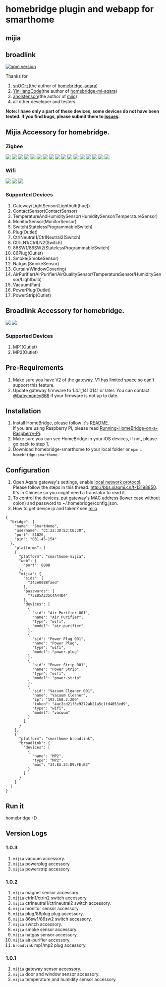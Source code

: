 # homebridge plugin and webapp for smarthome
## mijia
## broadlink
[![npm version](https://badge.fury.io/js/homebridge-smarthome.svg)](https://badge.fury.io/js/homebridge-smarthome)

Thanks for 
1. [snOOrz](https://github.com/snOOrz)(the author of [homebridge-aqara](https://github.com/snOOrz/homebridge-aqara))
2. [YinHangCode](https://github.com/YinHangCode/homebridge-mi-aqara)(the author of [homebridge-mi-aqara](https://github.com/YinHangCode/homebridge-mi-aqara))
3. [aholstenson](https://github.com/aholstenson/miio)(the author of [miio](https://github.com/aholstenson/miio))
4. all other developer and testers.   

**Note: I have only a part of these devices, some devices do not have been tested. If you find bugs, please submit them to [issues](https://github.com/rench/homebridge-smarthome/issues).**

## Mijia Accessory for homebridge.   

### Zigbee
![](http://7fv93h.com1.z0.glb.clouddn.com/Gateway.jpg)
![](http://7fv93h.com1.z0.glb.clouddn.com/ContactSensor.jpg)
![](http://7fv93h.com1.z0.glb.clouddn.com/MotionSensor.jpg)
![](http://7fv93h.com1.z0.glb.clouddn.com/Button.jpg)
![](http://7fv93h.com1.z0.glb.clouddn.com/TemperatureAndHumiditySensor.jpg)
![](http://7fv93h.com1.z0.glb.clouddn.com/SingleSwitch.jpg)
![](http://7fv93h.com1.z0.glb.clouddn.com/DuplexSwitch.jpg)
![](http://7fv93h.com1.z0.glb.clouddn.com/SingleSwitchLN.jpg)
![](http://7fv93h.com1.z0.glb.clouddn.com/DuplexSwitchLN.jpg)
![](http://7fv93h.com1.z0.glb.clouddn.com/SingleButton86.jpg)
![](http://7fv93h.com1.z0.glb.clouddn.com/DuplexButton86.jpg)
![](http://7fv93h.com1.z0.glb.clouddn.com/PlugBase.jpg)
![](http://7fv93h.com1.z0.glb.clouddn.com/PlugBase86.jpg)
![](http://7fv93h.com1.z0.glb.clouddn.com/MagicSquare.jpg)
![](http://7fv93h.com1.z0.glb.clouddn.com/SmokeDetector.jpg)
![](http://7fv93h.com1.z0.glb.clouddn.com/NatgasDetector.jpg)
![](http://7fv93h.com1.z0.glb.clouddn.com/ElectricCurtain.jpg)

### Wifi
![](http://7fv93h.com1.z0.glb.clouddn.com/AirPurifier.jpg)
![](http://7fv93h.com1.z0.glb.clouddn.com/MiCamera.jpg)
![](http://7fv93h.com1.z0.glb.clouddn.com/MiRobotVacuum.jpg)

### Supported Devices
1. Gateway(LightSensor/Lightbulb[hue])
2. ContactSensor(ContactSensor)
3. TemperatureAndHumiditySensor(HumiditySensor/TemperatureSensor)
4. MonitorSensor(MonitorSensor)
5. Switch(StatelessProgrammableSwitch)
6. Plug(Outlet)
7. CtrlNeutral1/CtrlNeutral2(Switch)
8. CtrlLN1/CtrlLN2(Switch)
9. 86SW1/86SW2(StatelessProgrammableSwitch)
10. 86Plug(Outlet)
11. Smoke(SmokeSensor)
12. Natgas(SmokeSensor)
13. Curtain(WindowCovering)
14. AirPurifier(AirPurifier/AirQualitySensor/TemperatureSensor/HumiditySensor/Lightbulb)
15. Vacuum(Fan)
16. PowerPlug(Outlet)
17. PowerStrip(Outlet)
## Broadlink Accessory for homebridge.
![](http://7fv93h.com1.z0.glb.clouddn.com/Broadlink_MP1.jpg)
![](http://7fv93h.com1.z0.glb.clouddn.com/Broadlink_MP2.jpg)

### Supported Devices
1. MP1(Outlet)
2. MP2(Outlet)


## Pre-Requirements
1. Make sure you have V2 of the gateway. V1 has limited space so can't support this feature.  
2. Update gateway firmware to 1.4.1_141.0141 or later. You can contact [@babymoney666](https://github.com/babymoney666) if your firmware is not up to date.  

## Installation
1. Install HomeBridge, please follow it's [README](https://github.com/nfarina/homebridge/blob/master/README.md).  
If you are using Raspberry Pi, please read [Running-HomeBridge-on-a-Raspberry-Pi](https://github.com/nfarina/homebridge/wiki/Running-HomeBridge-on-a-Raspberry-Pi).  
2. Make sure you can see HomeBridge in your iOS devices, if not, please go back to step 1.  
3. Download homebridge-smarthome to your local folder or `npm i homebridge-smarthome`.  

## Configuration
1. Open Aqara gateway's settings, enable [local network protocol](https://github.com/louisZL/lumi-gateway-local-api).  
Please follow the steps in this thread: http://bbs.xiaomi.cn/t-13198850. It's in Chinese so you might need a translator to read it.  
2. To control the devices, put gateway's MAC address (lower case without colon) and password to ~/.homebridge/config.json.  
3. How to get device ip and token? see [miio](https://github.com/aholstenson/miio/blob/master/docs/protocol.md).
```
{
  "bridge": {
    "name": "SmartHome",
    "username": "CC:22:3D:E3:CE:30",
    "port": 51826,
    "pin": "031-45-154"
  },
    "platforms": [
    {
      "platform": "smarthome-mijia",
      "web": {
        "port": 8888
      },
      "mijia": {
        "sids": [
          "34ce0088faed"
        ],
        "passwords": [
          "75ED5A235C4A44D4"
        ],
        "devices": [
          {
            "sid": "Air Purifier 001",
            "name": "Air Purifier",
            "type": "wifi",
            "model": "air-purifier"
          },
          {
            "sid": "Power Plug 001",
            "name": "Power Plug",
            "type": "wifi",
            "model": "power-plug"
          },
          {
            "sid": "Power Strip 001",
            "name": "Power Strip",
            "type": "wifi",
            "model": "power-strip"
          },
          {
            "sid": "Vacuum Cleaner 001",
            "name": "Vacuum Cleaner",
            "ip": "192.168.2.200",
            "token": "4ac2cd21f3e9272ab21a5c1fd4053ed9",
            "type": "wifi",
            "model": "vacuum"
          }
        ]
      }
    },
    {
      "platform": "smarthome-broadlink",
      "broadlink": {
        "devices": [
          {
            "name": "MP2",
            "type": "MP2",
            "mac": "34:EA:34:D9:FE:B3"
          }
        ]
      }
    }
  ]
}
```
    
## Run it
homebridge -D  

## Version Logs 

### 1.0.3
1. `mijia` vacuum accessory.
2. `mijia` powerplug accessory.
2. `mijia` powerstrip accessory.

### 1.0.2
1. `mijia` magnet sensor accessory.
2. `mijia` ctrln1/ctrln2 switch accessory.
3. `mijia` ctrlneutral1/ctrlneutral2 switch accessory.
4. `mijia` monitor sensor accessory.
5. `mijia` plug/86plug plug accessory.
6. `mijia` 86sw1/86sw2 switch accessory.
7. `mijia` switch accessory.
8. `mijia` smoke sensor accessory.
9. `mijia` natgas sensor accessory.
10. `mijia` air-purifier accessory.
11. `broadlink` mp1/mp2 plug accessory.
### 1.0.1
1. `mijia` gateway sensor accessory.
2. `mijia` door and window sensor accessory.
3. `mijia` temperature and humidity sensor accessory.